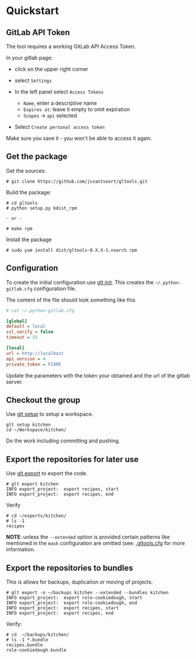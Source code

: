 
# Quickstart

## GitLab API Token

The tool requires a working GitLab API Access Token. 

In your gitlab page:

  * click on the upper right corner
  * select `Settings` 
  * In the left panel select `Access Tokens`

    * `Name`, enter a descriptive name
    * `Expires at`: leave it empty to omit expiration
    * `Scopes` -> `api` selected

  * Select `Create personal access token`

Make sure you save it - you won't be able to access it again.


## Get the package

Get the sources:

```
# git clone https://github.com/jvzantvoort/gltools.git
```

Build the package:
```
# cd gltools
# python setup.py bdist_rpm

- or - 

# make rpm
```

Install the package
```
# sudo yum install dist/gltools-0.X.X-1.noarch.rpm
```

## Configuration

To create the initial configuration use [glt init](options_init.md).
This creates the `~/.python-gitlab.cfg` configuration file.

The content of the file should look something like this

```ini
# cat ~/.python-gitlab.cfg

[global]
default = local
ssl_verify = false
timeout = 15

[local]
url = http://localhost
api_version = 4
private_token = FIXME
```

Update the parameters with the token your obtained and the url of
the gitlab server.

## Checkout the group

Use [glt setup](options_setup.md) to setup a workspace.

```
glt setup kitchen
cd ~/Workspace/kitchen/
```

Do the work including committing and pushing.

## Export the repositories for later use

Use [glt export](options_export.md) to export the code.

```
# glt export kitchen
INFO export_project:  export recipes, start
INFO export_project:  export recipes, end
```

Verify

```
# cd ~/exports/kitchen/
# ls -1
recipes
```

**NOTE**: unless the `--extended` option is provided certain patterns like
mentioned in the `mask` configuration are omitted (see:
[.gltools.cfg](gltools_cfg.md) for more information.

## Export the repositories to bundles

This is allows for backups, duplication or moving of projects.

```
# glt export -o ~/backups kitchen --extended --bundles kitchen
INFO export_project:  export role-cookiedough, start
INFO export_project:  export role-cookiedough, end
INFO export_project:  export recipes, start
INFO export_project:  export recipes, end
```

Verify:

```
# cd  ~/backups/kitchen/
# ls -1 *.bundle
recipes.bundle
role-cookiedough.bundle
```

